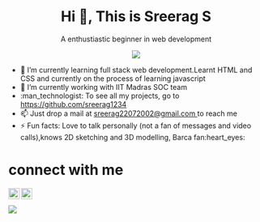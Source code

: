 <h1 align="center"> Hi 👋, This is Sreerag S </h1>
<p align="center"> A enthustiastic beginner in web development </p>
<p align="center"> <img src="https://komarev.com/ghpvc/?username=sreerag1234&label=Profile%20views&color=0e75b6&style=flat" /> </p>

<ul>
<li> 🌱 I’m currently learning full stack web development.Learnt HTML and CSS and currently on the process of learning javascript</li>
<li> 👯 I’m currently working with IIT Madras SOC team</li>
<li> :man_technologist: To see all my projects, go to <a href="https://github.com/sreerag1234"> https://github.com/sreerag1234 </a></li>
<li> 📫 Just drop a mail at <a href="mailto:sreerag22072002@gmail.com">sreerag22072002@gmail.com </a> to reach me </li>
<li> ⚡ Fun facts: Love to talk personally (not a fan of messages and video calls),knows 2D sketching and 3D modelling, Barca fan:heart_eyes: </li>
</ul>
<h1> connect with me </h1>
<a href="https://www.instagram.com/_sreerag22_/"><img align="left" alt="codeSTACKr | Instagram" width="22px" src="https://cdn.jsdelivr.net/npm/simple-icons@v3/icons/instagram.svg" ></a>
<a href="https://www.facebook.com/profile.php?id=100056085101105"><img align="left" alt="codeSTACKr | Instagram" width="22px" src="https://cdn.jsdelivr.net/npm/simple-icons@v3/icons/facebook.svg" ></a><br><br>
<img src="https://github-readme-stats.vercel.app/api?username=sreerag1234&show_icons=true&theme=tokyonight">

